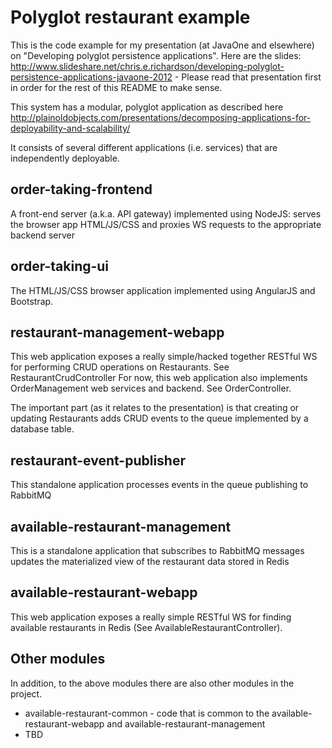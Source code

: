 Polyglot restaurant example
===========================

This is the code example for my presentation (at JavaOne and elsewhere) on "Developing polyglot persistence applications". Here are the slides: http://www.slideshare.net/chris.e.richardson/developing-polyglot-persistence-applications-javaone-2012  - Please read that presentation first in order for the rest of this README to make sense.

This system has a modular, polyglot application as described here http://plainoldobjects.com/presentations/decomposing-applications-for-deployability-and-scalability/ 

It consists of several different applications (i.e. services) that are independently deployable.

order-taking-frontend
---------------------

A front-end server (a.k.a. API gateway) implemented using NodeJS: serves the browser app HTML/JS/CSS and proxies WS requests to the appropriate backend server

order-taking-ui
---------------

The HTML/JS/CSS browser application implemented using AngularJS and Bootstrap. 

restaurant-management-webapp
----------------------------

This web application exposes a really simple/hacked together RESTful WS for performing CRUD operations on Restaurants. See RestaurantCrudController
For now, this web application also implements OrderManagement web services and backend. See OrderController.

The important part (as it relates to the presentation) is that creating or updating Restaurants adds CRUD events to the queue implemented by a database table.

restaurant-event-publisher
--------------------------

This standalone application processes events in the queue publishing to RabbitMQ

available-restaurant-management
-------------------------------

This is a standalone application that subscribes to RabbitMQ messages updates the materialized view of the restaurant data stored in Redis


available-restaurant-webapp
---------------------------

This web application exposes a really simple RESTful WS for finding available restaurants in Redis (See AvailableRestaurantController).


Other modules
-------------

In addition, to the above modules there are also other modules in the project.

  * available-restaurant-common - code that is common to the available-restaurant-webapp and available-restaurant-management
  * TBD
  
